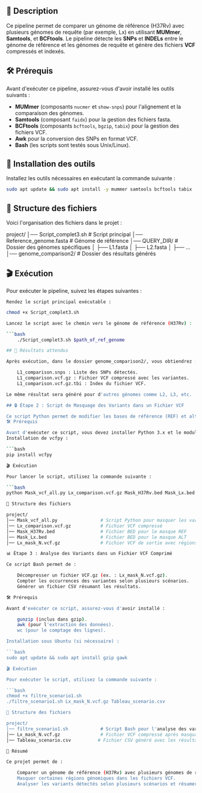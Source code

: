 

## 📌 Description

Ce pipeline permet de comparer un génome de référence (H37Rv) avec plusieurs génomes de requête (par exemple, Lx) en utilisant **MUMmer**, **Samtools**, et **BCFtools**. Le pipeline détecte les **SNPs** et **INDELs** entre le génome de référence et les génomes de requête et génère des fichiers **VCF** compressés et indexés.

## 🛠️ Prérequis

Avant d'exécuter ce pipeline, assurez-vous d'avoir installé les outils suivants :

- **MUMmer** (composants `nucmer` et `show-snps`) pour l'alignement et la comparaison des génomes.
- **Samtools** (composant `faidx`) pour la gestion des fichiers fasta.
- **BCFtools** (composants `bcftools`, `bgzip`, `tabix`) pour la gestion des fichiers VCF.
- **Awk** pour la conversion des SNPs en format VCF.
- **Bash** (les scripts sont testés sous Unix/Linux).

## 🔧 Installation des outils

Installez les outils nécessaires en exécutant la commande suivante :

```bash
sudo apt update && sudo apt install -y mummer samtools bcftools tabix
```

## 📁 Structure des fichiers

Voici l'organisation des fichiers dans le projet :

project/
│── Script_complet3.sh                   # Script principal
│── Reference_genome.fasta               # Génome de référence
│── QUERY_DIR/                           # Dossier des génomes spécifiques
│   ├── L1.fasta
│   ├── L2.fasta
│   ├── ...
│── genome_comparison2/                  # Dossier des résultats générés



## 🎬 Exécution

Pour exécuter le pipeline, suivez les étapes suivantes :

    Rendez le script principal exécutable :

```bash
chmod +x Script_complet3.sh

Lancez le script avec le chemin vers le génome de référence (H37Rv) :

```bash
    ./Script_complet3.sh $path_of_ref_genome

## 📝 Résultats attendus

Après exécution, dans le dossier genome_comparison2/, vous obtiendrez :

    L1_comparison.snps : Liste des SNPs détectés.
    L1_comparison.vcf.gz : Fichier VCF compressé avec les variantes.
    L1_comparison.vcf.gz.tbi : Index du fichier VCF.

Le même résultat sera généré pour d'autres génomes comme L2, L3, etc.

## 🔒 Étape 2 : Script de Masquage des Variants dans un Fichier VCF

Ce script Python permet de modifier les bases de référence (REF) et alternatives (ALT) dans un fichier VCF en fonction de régions spécifiques définies dans des fichiers BED. Il remplace les bases par "N" si elles se trouvent dans ces régions.
🛠️ Prérequis

Avant d'exécuter ce script, vous devez installer Python 3.x et le module vcfpy.
Installation de vcfpy :

```bash
pip install vcfpy

🎬 Exécution

Pour lancer le script, utilisez la commande suivante :

```bash
python Mask_vcf_all.py Lx_comparison.vcf.gz Mask_H37Rv.bed Mask_Lx.bed Lx_mask_N.vcf.gz

📁 Structure des fichiers

project/
│── Mask_vcf_all.py                # Script Python pour masquer les variants
│── Lx_comparison.vcf.gz           # Fichier VCF compressé
│── Mask_H37Rv.bed                 # Fichier BED pour le masque REF
│── Mask_Lx.bed                    # Fichier BED pour le masque ALT
│── Lx_mask_N.vcf.gz               # Fichier VCF de sortie avec régions masquées

📊 Étape 3 : Analyse des Variants dans un Fichier VCF Comprimé

Ce script Bash permet de :

    Décompresser un fichier VCF.gz (ex. : Lx_mask_N.vcf.gz).
    Compter les occurrences des variantes selon plusieurs scénarios.
    Générer un fichier CSV résumant les résultats.

🛠️ Prérequis

Avant d'exécuter ce script, assurez-vous d'avoir installé :

    gunzip (inclus dans gzip).
    awk (pour l'extraction des données).
    wc (pour le comptage des lignes).

Installation sous Ubuntu (si nécessaire) :

```bash
sudo apt update && sudo apt install gzip gawk

🎬 Exécution

Pour exécuter le script, utilisez la commande suivante :

```bash
chmod +x filtre_scenario1.sh
./filtre_scenario1.sh Lx_mask_N.vcf.gz Tableau_scenario.csv

📁 Structure des fichiers

project/
│── filtre_scenario1.sh            # Script Bash pour l'analyse des variants
│── Lx_mask_N.vcf.gz               # Fichier VCF compressé après masquage
│── Tableau_scenario.csv          # Fichier CSV généré avec les résultats des scénarios

📄 Résumé

Ce projet permet de :

    Comparer un génome de référence (H37Rv) avec plusieurs génomes de requête à l'aide de MUMmer, Samtools et BCFtools.
    Masquer certaines régions génomiques dans les fichiers VCF.
    Analyser les variants détectés selon plusieurs scénarios et résumer les résultats dans un fichier CSV.




















